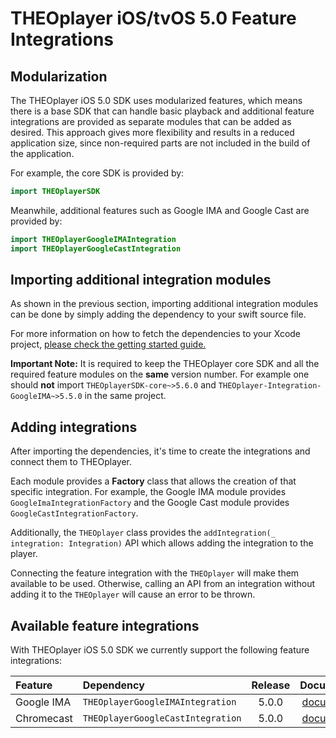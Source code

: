 # THEOplayer iOS/tvOS 5.0 Feature Integrations

## Modularization

The THEOplayer iOS 5.0 SDK uses modularized features, which means there is a base SDK that can handle basic playback and additional feature integrations are provided as separate modules that can be added as desired.
This approach gives more flexibility and results in a reduced application size, since non-required parts are not included in the build of the application.

For example, the core SDK is provided by:

```swift
import THEOplayerSDK
```

Meanwhile, additional features such as Google IMA and Google Cast are provided by:

```swift
import THEOplayerGoogleIMAIntegration
import THEOplayerGoogleCastIntegration
```

## Importing additional integration modules

As shown in the previous section, importing additional integration modules can be done by simply adding the dependency to your swift source file.

For more information on how to fetch the dependencies to your Xcode project, [please check the getting started guide.](./00-getting-started.mdx)

**Important Note:**
It is required to keep the THEOplayer core SDK and all the required feature modules on the **same** version number.
For example one should **not** import `THEOplayerSDK-core~>5.6.0` and `THEOplayer-Integration-GoogleIMA~>5.5.0` in the same project.

## Adding integrations

After importing the dependencies, it's time to create the integrations and connect them to THEOplayer.

Each module provides a **Factory** class that allows the creation of that specific integration.
For example, the Google IMA module provides `GoogleImaIntegrationFactory` and the Google Cast module provides `GoogleCastIntegrationFactory`.

Additionally, the `THEOplayer` class provides the `addIntegration(_ integration: Integration)` API which allows adding the integration to the player.

Connecting the feature integration with the `THEOplayer` will make them available to be used.
Otherwise, calling an API from an integration without adding it to the `THEOplayer` will cause an error to be thrown.

## Available feature integrations

With THEOplayer iOS 5.0 SDK we currently support the following feature integrations:

| Feature    | Dependency                        | Release |                                                  Documentation                                                  |
| :--------- | :-------------------------------- | :-----: | :-------------------------------------------------------------------------------------------------------------: |
| Google IMA | `THEOplayerGoogleIMAIntegration`  |  5.0.0  | [documentation](https://github.com/THEOplayer/theoplayer-sdk-ios/tree/master/THEOplayer-Integration-GoogleIMA)  |
| Chromecast | `THEOplayerGoogleCastIntegration` |  5.0.0  | [documentation](https://github.com/THEOplayer/theoplayer-sdk-ios/tree/master/THEOplayer-Integration-GoogleCast) |
